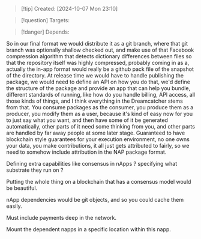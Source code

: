 
>[!tip] Created: [2024-10-07 Mon 23:10]

>[!question] Targets: 

>[!danger] Depends: 

So in our final format we would distribute it as a git branch, where that git branch was optionally shallow checked out, and make use of that Facebook compression algorithm that detects dictionary differences between files so that the repository itself was highly compressed, probably coming in as a, actually the in-app format would really be a github pack file of the snapshot of the directory. At release time we would have to handle publishing the package, we would need to define an API on how you do that, we'd define the structure of the package and provide an app that can help you bundle, different standards of running, like how do you handle billing, API access, all those kinds of things, and I think everything in the Dreamcatcher stems from that. You consume packages as the consumer, you produce them as a producer, you modify them as a user, because it's kind of easy now for you to just say what you want, and then have some of it be generated automatically, other parts of it need some thinking from you, and other parts are handled by far away people at some later stage. Guaranteed to have blockchain style guarantees for your execution environment, no one owns your data, you make contributions, it all just gets attributed to fairly, so we need to somehow include attribution in the NAP package format.

Defining extra capabilities like consensus in nApps ? specifying what substrate they run on ?

Putting the whole thing on a blockchain that has a consensus model would be beautiful.

nApp dependencies would be git objects, and so you could cache them easily.

Must include payments deep in the network.

Mount the dependent napps in a specific location within this napp.